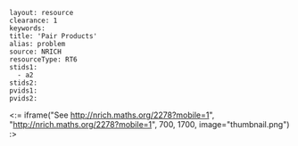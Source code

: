 ````
layout: resource
clearance: 1
keywords:
title: 'Pair Products'
alias: problem
source: NRICH
resourceType: RT6
stids1: 
  - a2
stids2:
pvids1:
pvids2:

````

<:= iframe("See http://nrich.maths.org/2278?mobile=1", "http://nrich.maths.org/2278?mobile=1", 700, 1700, image="thumbnail.png") :>

